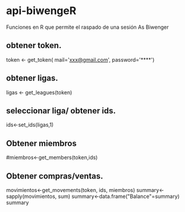 # api-biwengeR

Funciones en R que permite el raspado de una sesión As Biwenger

## obtener token.

token <- get_token( mail='xxx@gmail.com', password='****')

## obtener ligas.

ligas <- get_leagues(token)

## seleccionar liga/ obtener ids.

ids<-set_ids(ligas,1)

## Obtener miembros

#miembros<-get_members(token,ids)

## Obtener compras/ventas.

movimientos<-get_movements(token, ids, miembros)
summary<-sapply(movimientos, sum)
summary<-data.frame("Balance"=summary)
summary
